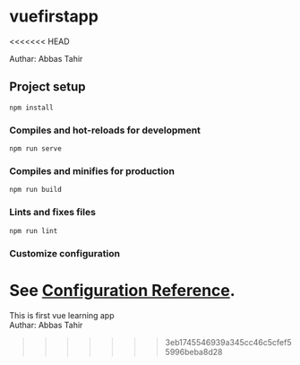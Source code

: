 # vuefirstapp
<<<<<<< HEAD

Authar: Abbas Tahir

## Project setup
```
npm install
```

### Compiles and hot-reloads for development
```
npm run serve
```

### Compiles and minifies for production
```
npm run build
```

### Lints and fixes files
```
npm run lint
```

### Customize configuration
See [Configuration Reference](https://cli.vuejs.org/config/).
=======
This is first vue learning app
<br />
Authar: Abbas Tahir
>>>>>>> 3eb1745546939a345cc46c5cfef55996beba8d28
